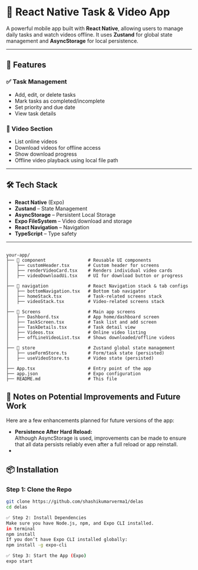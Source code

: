 # 📱 React Native Task & Video App

A powerful mobile app built with **React Native**, allowing users to manage daily tasks and watch videos offline. It uses **Zustand** for global state management and **AsyncStorage** for local persistence.

---

## 🚀 Features

### ✅ Task Management
- Add, edit, or delete tasks
- Mark tasks as completed/incomplete
- Set priority and due date
- View task details

### 🎥 Video Section
- List online videos
- Download videos for offline access
- Show download progress
- Offline video playback using local file path

---

## 🛠 Tech Stack

- **React Native** (Expo)
- **Zustand** – State Management
- **AsyncStorage** – Persistent Local Storage
- **Expo FileSystem** – Video download and storage
- **React Navigation** – Navigation
- **TypeScript** – Type safety

---
<pre><code>
your-app/
├── 📁 component                # Reusable UI components
│   ├── customHeader.tsx       # Custom header for screens
│   ├── renderVideoCard.tsx    # Renders individual video cards
│   ├── videoDownloadUi.tsx    # UI for download button or progress
│
├── 📁 navigation               # React Navigation stack & tab configs
│   ├── bottomNavigation.tsx   # Bottom tab navigator
│   ├── homeStack.tsx          # Task-related screens stack
│   ├── videoStack.tsx         # Video-related screens stack
│
├── 📁 Screens                  # Main app screens
│   ├── Dashbord.tsx           # App home/dashboard screen
│   ├── TaskScreen.tsx         # Task list and add screen
│   ├── TaskDetails.tsx        # Task detail view
│   ├── Videos.tsx             # Online video listing
│   ├── offLineVideoList.tsx   # Shows downloaded/offline videos
│
├── 📁 store                    # Zustand global state management
│   ├── useFormStore.ts        # Form/task state (persisted)
│   ├── useVideoStore.ts       # Video state (persisted)
│
├── App.tsx                    # Entry point of the app
├── app.json                   # Expo configuration
├── README.md                  # This file
</code></pre>
<h2>🧠 Notes on Potential Improvements and Future Work</h2>

<p>Here are a few enhancements planned for future versions of the app:</p>

<ul>
 
  <li>
    <strong>Persistence After Hard Reload:</strong>
    <br />
    Although AsyncStorage is used, improvements can be made to ensure that all data persists reliably even after a full reload or app reinstall.
  </li>
  <li>
 
</ul>

## 📦 Installation

### Step 1: Clone the Repo
```bash
git clone https://github.com/shashikumarverma1/delas
cd delas

✅ Step 2: Install Dependencies
Make sure you have Node.js, npm, and Expo CLI installed.
in terminal 
npm install
If you don’t have Expo CLI installed globally:
npm install -g expo-cli

✅ Step 3: Start the App (Expo)
expo start
